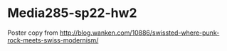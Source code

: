# Media285-sp22-hw2
Poster copy from http://blog.wanken.com/10886/swissted-where-punk-rock-meets-swiss-modernism/
